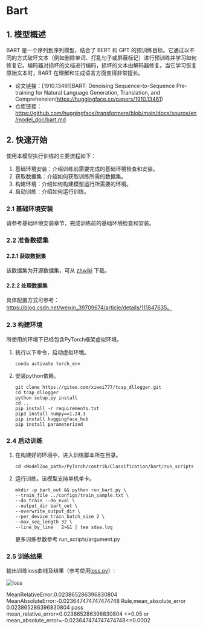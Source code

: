 
# Bart
## 1. 模型概述
BART 是一个序列到序列模型，结合了 BERT 和 GPT 的预训练目标。它通过以不同的方式破坏文本（例如删除单词、打乱句子或屏蔽标记）进行预训练并学习如何修复它。编码器对损坏的文档进行编码，损坏的文本由解码器修复。当它学习恢复原始文本时，BART 在理解和生成语言方面变得非常擅长。


- 论文链接：[1910.13461\]BART: Denoising Sequence-to-Sequence Pre-training for Natural Language Generation, Translation, and Comprehension(https://huggingface.co/papers/1910.13461)
- 仓库链接：https://github.com/huggingface/transformers/blob/main/docs/source/en/model_doc/bart.md

## 2. 快速开始
使用本模型执行训练的主要流程如下：
1. 基础环境安装：介绍训练前需要完成的基础环境检查和安装。
2. 获取数据集：介绍如何获取训练所需的数据集。
3. 构建环境：介绍如何构建模型运行所需要的环境。
4. 启动训练：介绍如何运行训练。

### 2.1 基础环境安装

请参考基础环境安装章节，完成训练前的基础环境检查和安装。

### 2.2 准备数据集
#### 2.2.1 获取数据集
该数据集为开源数据集，可从 [zhwiki](https://dumps.wikimedia.org/zhwiki/latest/zhwiki-latest-pages-articles.xml.bz2) 下载。

#### 2.2.2 处理数据集
具体配置方式可参考：https://blog.csdn.net/weixin_39709674/article/details/111847635。


### 2.3 构建环境

所使用的环境下已经包含PyTorch框架虚拟环境。
1. 执行以下命令，启动虚拟环境。
    ```
    conda activate torch_env
    ```
2. 安装python依赖。
    ```
    git clone https://gitee.com/xiwei777/tcap_dllogger.git
    cd tcap_dllogger
    python setup.py install
    cd .. 
    pip install -r requirements.txt
    pip3 install numpy==1.24.3
    pip install huggingface_hub
    pip install parameterized
    ```

### 2.4 启动训练

1. 在构建好的环境中，进入训练脚本所在目录。
    ```
    cd <ModelZoo_path>/PyTorch/contrib/Classification/bart/run_scripts
    ```

2. 运行训练。该模型支持单机单卡。
    ```
    mkdir -p bart_out && python run_bart.py \
    --train_file ../configs/train_sample.txt \
    --do_train --do_eval \
    --output_dir bart_out \
    --overwrite_output_dir \
    --per_device_train_batch_size 2 \
    --max_seq_length 32 \
    --line_by_line   2>&1 | tee sdaa.log
   ```
    更多训练参数参考 run_scripts/argument.py

### 2.5 训练结果
输出训练loss曲线及结果（参考使用[loss.py](./run_scripts/loss.py)）: 

![loss](./run_scripts/loss.jpg)

MeanRelativeError:0.023865286396830804
MeanAbsoluteError:-0.023647474747474748
Rule,mean_absolute_error 0.023865286396830804
pass mean_relative_error=0.023865286396830804 <=0.05 or mean_absolute_error=-0.023647474747474748<=0.0002

